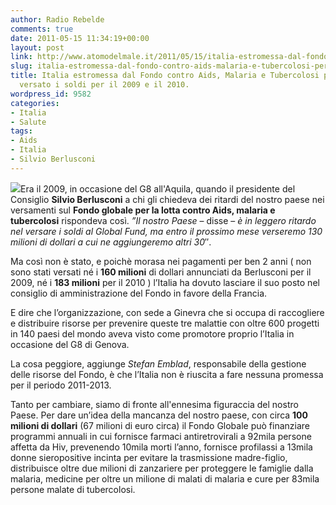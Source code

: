 ```yaml
---
author: Radio Rebelde
comments: true
date: 2011-05-15 11:34:19+00:00
layout: post
link: http://www.atomodelmale.it/2011/05/15/italia-estromessa-dal-fondo-contro-aids-malaria-e-tubercolosi-perche-non-ha-versato-i-soldi-per-il-2009-e-il-2010/
slug: italia-estromessa-dal-fondo-contro-aids-malaria-e-tubercolosi-perche-non-ha-versato-i-soldi-per-il-2009-e-il-2010
title: Italia estromessa dal Fondo contro Aids, Malaria e Tubercolosi perchè non ha
  versato i soldi per il 2009 e il 2010.
wordpress_id: 9582
categories:
- Italia
- Salute
tags:
- Aids
- Italia
- Silvio Berlusconi
---
```


![](http://www.atomodelmale.it/wp-content/uploads/2011/05/4468-153x300.gif)Era il 2009, in occasione del G8 all'Aquila, quando il presidente del Consiglio **Silvio Berlusconi** a chi gli chiedeva dei ritardi del nostro paese nei versamenti sul **Fondo globale per la lotta contro Aids, malaria e tubercolosi** rispondeva così. _”Il nostro Paese_ – disse – _è in leggero ritardo nel versare i soldi al Global Fund, ma entro il prossimo mese verseremo 130 milioni di dollari a cui ne aggiungeremo altri 30_″.

Ma così non è stato, e poichè morasa nei pagamenti per ben 2 anni ( non sono stati versati né i **160 milioni** di dollari annunciati da Berlusconi per il 2009, né i **183 milioni** per il 2010 ) l’Italia ha dovuto lasciare il suo posto nel consiglio di amministrazione del Fondo in favore della Francia.

E dire che l’organizzazione, con sede a Ginevra che si occupa di raccogliere e distribuire risorse per prevenire queste tre malattie con oltre 600 progetti in 140 paesi del mondo aveva visto come promotore proprio l’Italia in occasione del G8 di Genova.



La cosa peggiore, aggiunge _Stefan Emblad_, responsabile della gestione delle risorse del Fondo, è che l’Italia non è riuscita a fare nessuna promessa per il periodo 2011-2013.

Tanto per cambiare, siamo di fronte all'ennesima figuraccia del nostro Paese. Per dare un’idea della mancanza del nostro paese, con circa **100 milioni di dollari** (67 milioni di euro circa) il Fondo Globale può finanziare programmi annuali in cui fornisce farmaci antiretrovirali a 92mila persone affetta da Hiv, prevenendo 10mila morti l’anno, fornisce profilassi a 13mila donne sieropositive incinta per evitare la trasmissione madre-figlio, distribuisce oltre due milioni di zanzariere per proteggere le famiglie dalla malaria, medicine per oltre un milione di malati di malaria e cure per 83mila persone malate di tubercolosi.
